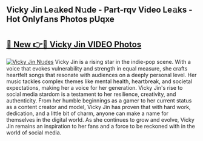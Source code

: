## Vicky Jin Le𝚊ked N𝚞de - Part-rqv Video Le𝚊ks - Hot Onlyf𝚊ns Photos pUqxe

# <h2><a href="http://ac20109.deff.icu/?id=Vicky+Jin">🔗 New 👉🔴 Vicky Jin VIDEO Photos</a></h2>

[![Vicky Jin N𝚞des](https://i.imgur.com/rIISA9y.gif)](http://ac20109.deff.icu/?id=Vicky+Jin)
Vicky Jin is a rising star in the indie-pop scene. With a voice that evokes vulnerability and strength in equal measure, she crafts heartfelt songs that resonate with audiences on a deeply personal level. Her music tackles complex themes like mental health, heartbreak, and societal expectations, making her a voice for her generation. Vicky Jin's rise to social media stardom is a testament to her resilience, creativity, and authenticity. From her humble beginnings as a gamer to her current status as a content creator and model, Vicky Jin has proven that with hard work, dedication, and a little bit of charm, anyone can make a name for themselves in the digital world. As she continues to grow and evolve, Vicky Jin remains an inspiration to her fans and a force to be reckoned with in the world of social media.
